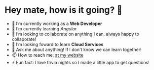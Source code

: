 

# Hey mate, how is it going? 👋

<!--
**alfiegh/alfiegh** is a ✨ _special_ ✨ repository because its `README.md` (this file) appears on your GitHub profile.
-->


- 🔭 I’m currently working as a **Web Developer** 
- 🌱 I’m currently learning *Angular*
- 👯 I’m looking to collaborate on anything I can, always happy to collaborate!
- 🤔 I’m looking foward to learn **Cloud Services**
- 💬 Ask me about anything! If I don't know we can learn together!
- 📫 How to reach me: [at my website](https://alfonsoeg.com)
- ⚡ Fun fact: I love trivia nights so I made a little app to get questions!


